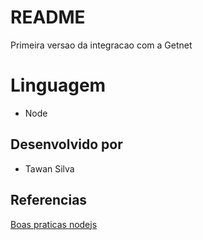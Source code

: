 # README

Primeira versao da integracao com a Getnet

# Linguagem
* Node

## Desenvolvido por
* Tawan Silva

## Referencias
[Boas praticas nodejs](https://nodewebapps.com/2017/01/03/13-security-best-practices-for-your-web-application/)

